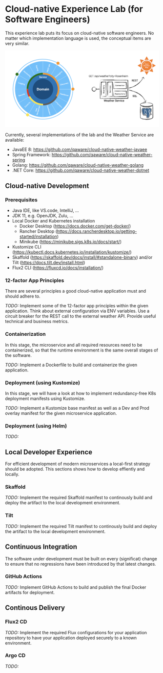 # Cloud-native Experience Lab (for Software Engineers)

This experience lab puts its focus on cloud-native software engineers. No matter which implementation language is used, the conceptual items are very similar.

![Weather Service Architecture](architecture.png)

Currently, several implementations of the lab and the Weather Service are available:
- JavaEE 8: https://github.com/qaware/cloud-native-weather-javaee
- Spring Framework: https://github.com/qaware/cloud-native-weather-spring
- Golang: https://github.com/qaware/cloud-native-weather-golang
- .NET Core: https://github.com/qaware/cloud-native-weather-dotnet

## Cloud-native Development

### Prerequisites

- Java IDE, like VS.code, IntelliJ, ...
- JDK 11, e.g. OpenJDK, Zulu, ...
- Local Docker and Kubernetes installation
    - Docker Desktop (https://docs.docker.com/get-docker/)
    - Rancher Desktop (https://docs.rancherdesktop.io/getting-started/installation)
    - Minikube (https://minikube.sigs.k8s.io/docs/start/)
- Kustomize CLI (https://kubectl.docs.kubernetes.io/installation/kustomize/)
- Skaffold (https://skaffold.dev/docs/install/#standalone-binary) and/or Tilt (https://docs.tilt.dev/install.html)
- Flux2 CLI (https://fluxcd.io/docs/installation/)

### 12-factor App Principles

There are several principles a good cloud-native application must and should adhere to.

_TODO:_ Implement some of the 12-factor app principles within the given application. Think about external configuration via ENV variables. Use a circuit breaker for the REST call to the external weather API. Provide useful technical and business metrics.

### Containerization

In this stage, the microservice and all required resources need to be containerized, so that the runtime environment is the same overall stages of the software.

_TODO:_ Implement a Dockerfile to build and containerize the given application.

### Deployment (using Kustomize)

In this stage, we will have a look at how to implement redundancy-free K8s deployment manifests using Kustomize. 

_TODO:_ Implement a Kustomize base manifest as well as a Dev and Prod overlay manifest for the given microservice application.

### Deployment (using Helm)
_TODO:_

## Local Developer Experience

For efficient development of modern microservices a local-first strategy should be adopted. This sections shows how to develop effiently and locally.

### Skaffold

_TODO:_ Implement the required Skaffold manifest to continously build and deploy the artifact to the local development environment.

### Tilt

_TODO:_ Implement the required Tilt manifest to continously build and deploy the artifact to the local development environment.

## Continuous Integration

The software under development must be built on every (significat) change to ensure that no regressions have been introduced by that latest changes.

### GitHub Actions

_TODO:_ Implement GitHub Actions to build and publish the final Docker artifacts for deployment.

## Continous Delivery

### Flux2 CD

_TODO:_ Implement the required Flux configurations for your application repository to have your application deployed securely to a known environment.

### Argo CD
_TODO:_